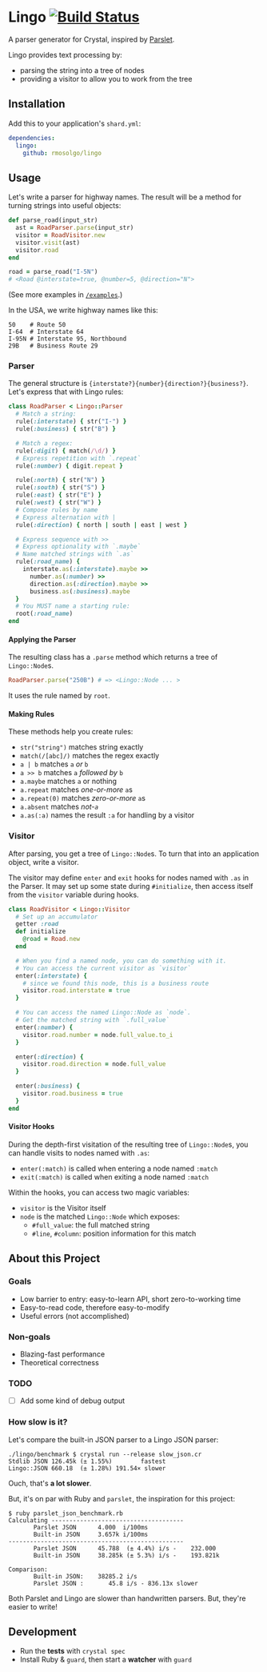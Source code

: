 # Lingo [![Build Status](https://travis-ci.org/rmosolgo/lingo.svg)](https://travis-ci.org/rmosolgo/lingo)

A parser generator for Crystal, inspired by [Parslet](https://github.com/kschiess/parslet).

Lingo provides text processing by:
- parsing the string into a tree of nodes
- providing a visitor to allow you to work from the tree

## Installation

Add this to your application's `shard.yml`:

```yaml
dependencies:
  lingo:
    github: rmosolgo/lingo
```

## Usage

Let's write a parser for highway names. The result will be a method for turning strings into useful objects:

```ruby
def parse_road(input_str)
  ast = RoadParser.parse(input_str)
  visitor = RoadVisitor.new
  visitor.visit(ast)
  visitor.road
end

road = parse_road("I-5N")
# <Road @interstate=true, @number=5, @direction="N">
```

(See more examples in [`/examples`](https://github.com/rmosolgo/lingo/tree/master/examples).)

In the USA, we write highway names like this:

```
50    # Route 50
I-64  # Interstate 64
I-95N # Interstate 95, Northbound
29B   # Business Route 29
```

### Parser

The general structure is `{interstate?}{number}{direction?}{business?}`. Let's express that with Lingo rules:

```ruby
class RoadParser < Lingo::Parser
  # Match a string:
  rule(:interstate) { str("I-") }
  rule(:business) { str("B") }

  # Match a regex:
  rule(:digit) { match(/\d/) }
  # Express repetition with `.repeat`
  rule(:number) { digit.repeat }

  rule(:north) { str("N") }
  rule(:south) { str("S") }
  rule(:east) { str("E") }
  rule(:west) { str("W") }
  # Compose rules by name
  # Express alternation with |
  rule(:direction) { north | south | east | west }

  # Express sequence with >>
  # Express optionality with `.maybe`
  # Name matched strings with `.as`
  rule(:road_name) {
    interstate.as(:interstate).maybe >>
      number.as(:number) >>
      direction.as(:direction).maybe >>
      business.as(:business).maybe
  }
  # You MUST name a starting rule:
  root(:road_name)
end
```

#### Applying the Parser

The resulting class has a `.parse` method which returns a tree of `Lingo::Node`s.

```ruby
RoadParser.parse("250B") # => <Lingo::Node ... >
```

It uses the rule named by `root`.

#### Making Rules

These methods help you create rules:

- `str("string")` matches string exactly
- `match(/[abc]/)` matches the regex exactly
- `a | b` matches `a` _or_ `b`
- `a >> b` matches `a` _followed by_ `b`
- `a.maybe` matches `a` or nothing
- `a.repeat` matches _one-or-more_ `a`s
- `a.repeat(0)` matches _zero-or-more_ `a`s
- `a.absent` matches _not-`a`_
- `a.as(:a)` names the result `:a` for handling by a visitor

### Visitor

After parsing, you get a tree of `Lingo::Node`s. To turn that into an application object, write a visitor.

The visitor may define `enter` and `exit` hooks for nodes named with `.as` in the Parser. It may set up some state during `#initialize`, then access itself from the `visitor` variable during hooks.


```ruby
class RoadVisitor < Lingo::Visitor
  # Set up an accumulator
  getter :road
  def initialize
    @road = Road.new
  end

  # When you find a named node, you can do something with it.
  # You can access the current visitor as `visitor`
  enter(:interstate) {
    # since we found this node, this is a business route
    visitor.road.interstate = true
  }

  # You can access the named Lingo::Node as `node`.
  # Get the matched string with `.full_value`
  enter(:number) {
    visitor.road.number = node.full_value.to_i
  }

  enter(:direction) {
    visitor.road.direction = node.full_value
  }

  enter(:business) {
    visitor.road.business = true
  }
end
```

#### Visitor Hooks

During the depth-first visitation of the resulting tree of `Lingo::Node`s, you can handle visits to nodes named with `.as`:

- `enter(:match)` is called when entering a node named `:match`
- `exit(:match)` is called when exiting a node named `:match`

Within the hooks, you can access two magic variables:

- `visitor` is the Visitor itself
- `node` is the matched `Lingo::Node` which exposes:
  - `#full_value`: the full matched string
  - `#line`, `#column`: position information for this match

## About this Project

### Goals

- Low barrier to entry: easy-to-learn API, short zero-to-working time
- Easy-to-read code, therefore easy-to-modify
- Useful errors (not accomplished)

### Non-goals

- Blazing-fast performance
- Theoretical correctness

### TODO

- [ ] Add some kind of debug output

### How slow is it?

Let's compare the built-in JSON parser to a Lingo JSON parser:

```
./lingo/benchmark $ crystal run --release slow_json.cr
Stdlib JSON 126.45k (± 1.55%)        fastest
Lingo::JSON 660.18  (± 1.28%) 191.54× slower
```

Ouch, that's __a lot slower__.

But, it's on par with Ruby and `parslet`, the inspiration for this project:

```
$ ruby parslet_json_benchmark.rb
Calculating -------------------------------------
       Parslet JSON      4.000  i/100ms
       Built-in JSON     3.657k i/100ms
-------------------------------------------------
       Parslet JSON      45.788  (± 4.4%) i/s -    232.000
       Built-in JSON     38.285k (± 5.3%) i/s -    193.821k

Comparison:
       Built-in JSON:    38285.2 i/s
       Parslet JSON :       45.8 i/s - 836.13x slower
```

Both Parslet and Lingo are slower than handwritten parsers. But, they're easier to write!

## Development

- Run the __tests__ with `crystal spec`
- Install Ruby & `guard`, then start a __watcher__ with `guard`
